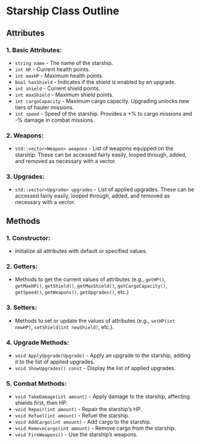 # Starship Class Outline

## Attributes

### 1. Basic Attributes:
- `string name` - The name of the starship.
- `int HP` - Current health points.
- `int maxHP` - Maximum health points.
- `bool hasShield` - Indicates if the shield is enabled by an upgrade.
- `int shield` - Current shield points.
- `int maxShield` - Maximum shield points.
- `int cargoCapacity` - Maximum cargo capacity. Upgrading unlocks new tiers of hauler missions.
- `int speed` - Speed of the starship. Provides a +% to cargo missions and -% damage in combat missions.

### 2. Weapons:
- `std::vector<Weapon> weapons` - List of weapons equipped on the starship. These can be accessed fairly easily, looped through, added, and removed as necessary with a vector.

### 3. Upgrades:
- `std::vector<Upgrade> upgrades` - List of applied upgrades. These can be accessed fairly easily, looped through, added, and removed as necessary with a vector.

## Methods

### 1. Constructor:
- Initialize all attributes with default or specified values.

### 2. Getters:
- Methods to get the current values of attributes (e.g., `getHP()`, `getMaxHP()`, `getShield()`, `getMaxShield()`, `getCargoCapacity()`, `getSpeed()`, `getWeapons()`, `getUpgrades()`, etc.)

### 3. Setters:
- Methods to set or update the values of attributes (e.g., `setHP(int newHP)`, `setShield(int newShield)`, etc.).

### 4. Upgrade Methods:
- `void ApplyUpgrade(Upgrade)` - Apply an upgrade to the starship, adding it to the list of applied upgrades.
- `void ShowUpgrades() const` - Display the list of applied upgrades.

### 5. Combat Methods:
- `void TakeDamage(int amount)` - Apply damage to the starship, affecting shields first, then HP.
- `void Repair(int amount)` - Repair the starship’s HP.
- `void Refuel(int amount)` - Refuel the starship.
- `void AddCargo(int amount)` - Add cargo to the starship.
- `void RemoveCargo(int amount)` - Remove cargo from the starship.
- `void FireWeapons()` - Use the starship’s weapons.
